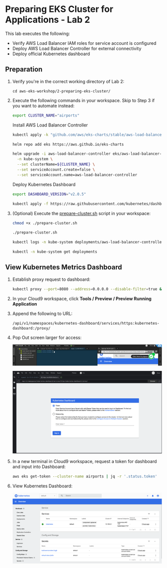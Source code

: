 # Preparing EKS Cluster for Applications - Lab 2

This lab executes the following:

* Verify AWS Load Balancer IAM roles for service account is configured
* Deploy AWS Load Balancer Controller for external connectivity
* Deploy official Kubernetes dashboard

## Preparation

1. Verify you're in the correct working directory of Lab 2:

    ```text
    cd aws-eks-workshop/2-preparing-eks-cluster/
    ```

2. Execute the following commands in your workspace. Skip to Step 3 if you want to automate instead:

    ```bash
    export CLUSTER_NAME="airports"
    ```

    Install AWS Load Balancer Controller

    ```bash
    kubectl apply -k "github.com/aws/eks-charts/stable/aws-load-balancer-controller/crds?ref=master"
    ```

    ```bash
    helm repo add eks https://aws.github.io/eks-charts
    ```

    ```bash
    helm upgrade -i aws-load-balancer-controller eks/aws-load-balancer-controller \
      -n kube-system \
      --set clusterName=${CLUSTER_NAME} \
      --set serviceAccount.create=false \
      --set serviceAccount.name=aws-load-balancer-controller
    ```

    Deploy Kubernetes Dashboard

    ```bash
    export DASHBOARD_VERSION="v2.0.5"
    ```

    ```bash
    kubectl apply -f https://raw.githubusercontent.com/kubernetes/dashboard/${DASHBOARD_VERSION}/aio/deploy/recommended.yaml
    ```

3. (Optional) Execute the [prepare-cluster.sh](./prepare-cluster.sh) script in your workspace:

    ```bash
    chmod +x ./prepare-cluster.sh
    ```

    ```bash
    ./prepare-cluster.sh
    ```

    ```bash
    kubectl logs -n kube-system deployments/aws-load-balancer-controller
    ```

    ```bash
    kubectl -n kube-system get deployments
    ```

## View Kubernetes Metrics Dashboard

1. Establish proxy request to dashboard:

    ```bash
    kubectl proxy --port=8080 --address=0.0.0.0 --disable-filter=true &
    ```

2. In your Cloud9 workspace, click **Tools / Preview / Preview Running Application**

3. Append the following to URL:

    ```text
    /api/v1/namespaces/kubernetes-dashboard/services/https:kubernetes-dashboard:/proxy/
    ```

4. Pop Out screen larger for access:

    ![2-dashboard](./images/2-dashboard.png)

    ![1-dashboard](./images/1-dashboard.png)

5. In a new terminal in Cloud9 workspace, request a token for dashboard and input into Dashboard:

    ```bash
    aws eks get-token --cluster-name airports | jq -r '.status.token'
    ```

6. View Kubernetes Dashboard:

    ![3-dashboard](./images/3-dashboard.png)
